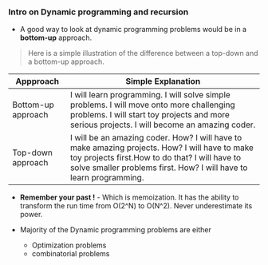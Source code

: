 ### Intro on Dynamic programming and recursion

* A good way to look at dynamic programming problems would be in a **bottom-up** approach. 

> Here is a simple illustration of the difference between a top-down and a bottom-up approach.

Appproach | Simple Explanation
--- | ---
Bottom-up approach | I will learn programming. I will solve simple problems. I will move onto more challenging problems. I will start toy projects and more serious projects. I will become an amazing coder.
Top-down approach | I will be an amazing coder. How? I will have to make amazing projects. How? I will have to make toy projects first.How to do that? I will have to solve smaller problems first. How? I will have to learn programming.

* **Remember your past !** - Which is memoization. It has the ability to transform the run time from O(2^N) to O(N^2). Never underestimate its power.

* Majority of the Dynamic programming problems are either
  * Optimization problems
  * combinatorial problems

